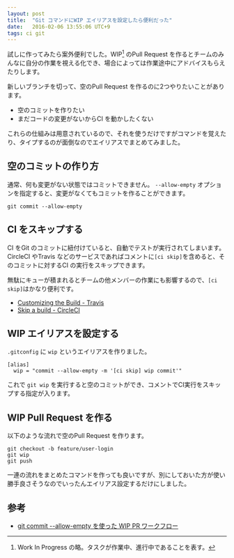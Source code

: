 ```yaml
---
layout: post
title:  "Git コマンドにWIP エイリアスを設定したら便利だった"
date:   2016-02-06 13:55:06 UTC+9
tags: ci git
---
```


試しに作ってみたら案外便利でした。WIP[^wip] のPull Request を作るとチームのみんなに自分の作業を視える化でき、場合によっては作業途中にアドバイスもらえたりします。

新しいブランチを切って、空のPull Request を作るのに2つやりたいことがあります。

- 空のコミットを作りたい
- まだコードの変更がないからCI を動かしたくない

これらの仕組みは用意されているので、それを使うだけですがコマンドを覚えたり、タイプするのが面倒なのでエイリアスでまとめてみました。

## 空のコミットの作り方

通常、何も変更がない状態ではコミットできません。 `--allow-empty` オプションを指定すると、変更がなくてもコミットを作ることができます。

~~~
git commit --allow-empty
~~~

## CI をスキップする

CI をGit のコミットに紐付けていると、自動でテストが実行されてしまいます。CircleCI やTravis などのサービスであればコメントに`[ci skip]`を含めると、そのコミットに対するCI の実行をスキップできます。

無駄にキューが積まれるとチームの他メンバーの作業にも影響するので、`[ci skip]`はかなり便利です。

- [Customizing the Build - Travis](https://docs.travis-ci.com/user/customizing-the-build/#Skipping-a-build)
- [Skip a build - CircleCI](https://circleci.com/docs/skip-a-build)


## WIP エイリアスを設定する

`.gitconfig` に `wip` というエイリアスを作りました。

~~~
[alias]
  wip = "commit --allow-empty -m '[ci skip] wip commit'"
~~~

これで `git wip` を実行すると空のコミットができ、コメントでCI実行をスキップする指定が入ります。

## WIP Pull Request を作る

以下のような流れで空のPull Request を作ります。

~~~
git checkout -b feature/user-login
git wip
git push
~~~

一連の流れをまとめたコマンドを作っても良いですが、別にしておいた方が使い勝手良さそうなのでいったんエイリアス設定するだけにしました。

## 参考

- [git commit --allow-empty を使った WIP PR ワークフロー](http://qiita.com/a-suenami/items/129e09f8550f31e4c2da)

[^wip]: Work In Progress の略。タスクが作業中、進行中であることを表す。
